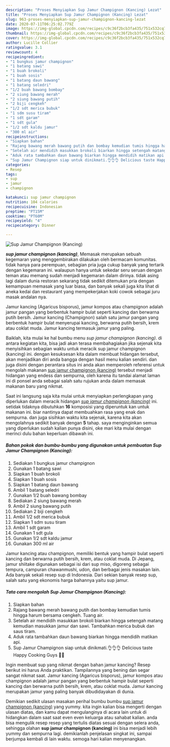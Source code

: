```yaml
---
description: "Proses Menyiapkan Sup Jamur Champignon (Kancing) Lezat"
title: "Proses Menyiapkan Sup Jamur Champignon (Kancing) Lezat"
slug: 963-proses-menyiapkan-sup-jamur-champignon-kancing-lezat
date: 2020-07-11T06:25:02.779Z
image: https://img-global.cpcdn.com/recipes/c9c36f2bcb3fa435/751x532cq70/sup-jamur-champignon-kancing-foto-resep-utama.jpg
thumbnail: https://img-global.cpcdn.com/recipes/c9c36f2bcb3fa435/751x532cq70/sup-jamur-champignon-kancing-foto-resep-utama.jpg
cover: https://img-global.cpcdn.com/recipes/c9c36f2bcb3fa435/751x532cq70/sup-jamur-champignon-kancing-foto-resep-utama.jpg
author: Lucille Collier
ratingvalue: 3.1
reviewcount: 4
recipeingredient:
- "1 bungkus jamur champignon"
- "1 batang sawi"
- "1 buah brokoli"
- "1 buah sosis"
- "1 batang daun bawang"
- "1 batang seledri"
- "1/2 buah bawang bombay"
- "2 siung bawang merah"
- "2 siung bawang putih"
- "2 biji cengkeh"
- "1/2 sdt merica bubuk"
- "1 sdm susu tiram"
- "1 sdt garam"
- "1 sdt gula"
- "1/2 sdt kaldu jamur"
- "300 ml air"
recipeinstructions:
- "Siapkan bahan"
- "Rajang bawang merah bawang putih dan bombay kemudian tumis hingga harum bersama cengkeh. Tuang air."
- "Setelah air mendidih masukkan brokoli biarkan hingga setengah matang kemudian masukkan jamur dan sawi. Tambahkan merica bubuk dan saus tiram."
- "Aduk rata tambahkan daun bawang biarkan hingga mendidih matikan api."
- "Sup Jamur Champignon siap untuk dinikmati.👌👌👌 Delicious taste Happy Cooking Guys 🙏🙏"
categories:
- Resep
tags:
- sup
- jamur
- champignon

katakunci: sup jamur champignon 
nutrition: 104 calories
recipecuisine: Indonesian
preptime: "PT15M"
cooktime: "PT60M"
recipeyield: "4"
recipecategory: Dinner

---
```



![Sup Jamur Champignon (Kancing)](https://img-global.cpcdn.com/recipes/c9c36f2bcb3fa435/751x532cq70/sup-jamur-champignon-kancing-foto-resep-utama.jpg)

<b><i>sup jamur champignon (kancing)</i></b>, Memasak merupakan sebuah kegemaran yang menggembirakan dilakukan oleh bermacam komunitas. tidak hanya para perempuan, sebagian pria juga cukup banyak yang tertarik dengan kegemaran ini. walaupun hanya untuk sekedar seru seruan dengan teman atau memang sudah menjadi kegemaran dalam dirinya. tidak asing lagi dalam dunia restoran sekarang tidak sedikit ditemukan pria dengan kemampuan memasak yang luar biasa, dan banyak sekali juga kita lihat di aneka kedai dan restaurant yang mempekerjakan koki cowok sebagai juru masak andalan nya.

Jamur kancing (Agaricus bisporus), jamur kompos atau champignon adalah jamur pangan yang berbentuk hampir bulat seperti kancing dan berwarna putih bersih. Jamur kancing (Champignon) salah satu jamur pangan yang berbentuk hampir bulat menyerupai kancing, berwarna putih bersih, krem atau coklat muda. Jamur kancing termasuk jamur yang paling.

Baiklah, kita mulai ke hal bumbu menu <i>sup jamur champignon (kancing)</i>. di antara kegiatan kita, bisa jadi akan terasa membahagiakan jika sejenak kita menyisihkan sebagian waktu untuk meracik sup jamur champignon (kancing) ini. dengan kesuksesan kita dalam membuat hidangan tersebut, akan menjadikan diri anda bangga dengan hasil menu kalian sendiri. dan juga disini dengan perantara situs ini anda akan memperoleh referensi untuk mengolah makanan <u>sup jamur champignon (kancing)</u> tersebut menjadi hidangan yang endess dan sempurna, oleh karena itu tandai alamat laman ini di ponsel anda sebagai salah satu rujukan anda dalam memasak makanan baru yang nikmat.


Saat ini langsung saja kita mulai untuk menyiapkan perlengkapan yang diperlukan dalam meracik hidangan <u><i>sup jamur champignon (kancing)</i></u> ini. setidak tidaknya dibutuhkan <b>16</b> komposisi yang diperuntuk kan untuk makanan ini. biar nantinya dapat membuahkan rasa yang enak dan sempurna. dan juga sisihkan waktu kita sejenak, karena kita akan mengolahnya sedikit banyak dengan <b>5</b> tahap. saya menginginkan semua yang diperlukan sudah kalian punya disini, oke mari kita mulai dengan merinci dulu bahan keperluan dibawah ini.

<!--inarticleads1-->

##### Bahan pokok dan bumbu-bumbu yang digunakan untuk pembuatan Sup Jamur Champignon (Kancing):

1. Sediakan 1 bungkus jamur champignon
1. Gunakan 1 batang sawi
1. Siapkan 1 buah brokoli
1. Siapkan 1 buah sosis
1. Siapkan 1 batang daun bawang
1. Ambil 1 batang seledri
1. Gunakan 1/2 buah bawang bombay
1. Sediakan 2 siung bawang merah
1. Ambil 2 siung bawang putih
1. Sediakan 2 biji cengkeh
1. Ambil 1/2 sdt merica bubuk
1. Siapkan 1 sdm susu tiram
1. Ambil 1 sdt garam
1. Gunakan 1 sdt gula
1. Gunakan 1/2 sdt kaldu jamur
1. Gunakan 300 ml air


Jamur kancing atau champignon, memiliki bentuk yang hampir bulat seperti kancing dan berwarna putih bersih, krem, atau coklat muda. Di Jepang, jamur shiitake digunakan sebagai isi dari sup miso, digoreng sebagai tempura, campuran chawanmushi, udon, dan berbagai jenis masakan lain. Ada banyak sekali resep sup di Indonesia. Dari sekian banyak resep sup, salah satu yang ekonomis harga bahannya yaitu sup jamur. 

<!--inarticleads2-->

##### Tata cara mengolah Sup Jamur Champignon (Kancing):

1. Siapkan bahan
1. Rajang bawang merah bawang putih dan bombay kemudian tumis hingga harum bersama cengkeh. Tuang air.
1. Setelah air mendidih masukkan brokoli biarkan hingga setengah matang kemudian masukkan jamur dan sawi. Tambahkan merica bubuk dan saus tiram.
1. Aduk rata tambahkan daun bawang biarkan hingga mendidih matikan api.
1. Sup Jamur Champignon siap untuk dinikmati.👌👌👌 Delicious taste Happy Cooking Guys 🙏🙏


Ingin membuat sup yang nikmat dengan bahan jamur kancing? Resep berikut ini harus Anda praktikan. Tampilannya yang bening dan segar sangat nikmat saat. Jamur kancing (Agaricus bisporus), jamur kompos atau champignon adalah jamur pangan yang berbentuk hampir bulat seperti kancing dan berwarna putih bersih, krem, atau coklat muda. Jamur kancing merupakan jamur yang paling banyak dibudidayakan di dunia. 

Demikian sedikit ulasan masakan perihal bumbu bumbu <u>sup jamur champignon (kancing)</u> yang yummy. kita ingin kalian bisa mengerti dengan ulasan diatas, dan kamu dapat mengulanginya di acara lain untuk di hidangkan dalam saat saat even even keluarga atau sahabat kalian. anda bisa mengulik resep resep yang tertulis diatas sesuai dengan selera anda, sehingga olahan <b>sup jamur champignon (kancing)</b> ini bisa menjadi lebih yummy dan sempurna lagi. demikianlah penjelasan singkat ini, sampai berjumpa kembali di lain waktu. semoga hari kalian menyenangkan.
